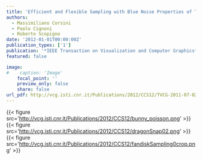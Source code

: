 ```yaml
---
title: 'Efficient and Flexible Sampling with Blue Noise Properties of Triangular Meshes'
authors:
  - Massimiliano Corsini
  - Paolo Cignoni
  - Roberto Scopigno
date: '2012-01-01T00:00:00Z'
publication_types: ['1']
publication: '*IEEE Transaction on Visualization and Computer Graphics*'
featured: false

image:
#    caption: 'Image'
    focal_point: ''
    preview_only: false
    share: false
url_pdf: http://vcg.isti.cnr.it/Publications/2012/CCS12/TVCG-2011-07-0217.pdf
---
```

{{< figure src='http://vcg.isti.cnr.it/Publications/2012/CCS12/bunny_poisson.png' >}}
{{< figure src='http://vcg.isti.cnr.it/Publications/2012/CCS12/dragonSnap02.png' >}}
{{< figure src='http://vcg.isti.cnr.it/Publications/2012/CCS12/fandiskSampling0crop.png' >}}
